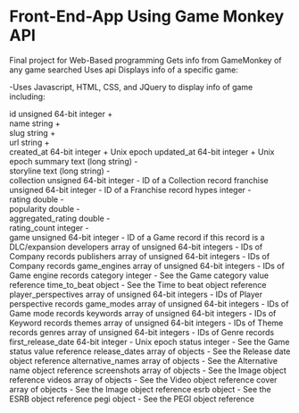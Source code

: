 # Front-End-App Using Game Monkey API
Final project for Web-Based programming 
  Gets info from GameMonkey of any game searched
  Uses api
    Displays info of a specific game:

-Uses Javascript, HTML, CSS, and JQuery to display info of game including:

id	unsigned 64-bit integer	+	
name	string	+	
slug	string	+	
url	string	+	
created_at	64-bit integer	+	Unix epoch
updated_at	64-bit integer	+	Unix epoch
summary	text (long string)	-	
storyline	text (long string)	-	
collection	unsigned 64-bit integer	-	ID of a Collection record
franchise	unsigned 64-bit integer	-	ID of a Franchise record
hypes	integer	-	
rating	double	-	
popularity	double	-	
aggregated_rating	double	-	
rating_count	integer	-	
game	unsigned 64-bit integer	-	ID of a Game record if this record is a DLC/expansion
developers	array of unsigned 64-bit integers	-	IDs of Company records
publishers	array of unsigned 64-bit integers	-	IDs of Company records
game_engines	array of unsigned 64-bit integers	-	IDs of Game engine records
category	integer	-	See the Game category value reference
time_to_beat	object	-	See the Time to beat object reference
player_perspectives	array of unsigned 64-bit integers	-	IDs of Player perspective records
game_modes	array of unsigned 64-bit integers	-	IDs of Game mode records
keywords	array of unsigned 64-bit integers	-	IDs of Keyword records
themes	array of unsigned 64-bit integers	-	IDs of Theme records
genres	array of unsigned 64-bit integers	-	IDs of Genre records
first_release_date	64-bit integer	-	Unix epoch
status	integer	-	See the Game status value reference
release_dates	array of objects	-	See the Release date object reference
alternative_names	array of objects	-	See the Alternative name object reference
screenshots	array of objects	-	See the Image object reference
videos	array of objects	-	See the Video object reference
cover	array of objects	-	See the Image object reference
esrb	object	-	See the ESRB object reference
pegi	object	-	See the PEGI object reference
